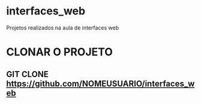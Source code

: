 # interfaces_web
Projetos realizados na aula de interfaces web

# CLONAR O PROJETO

## GIT CLONE https://github.com/NOMEUSUARIO/interfaces_web
